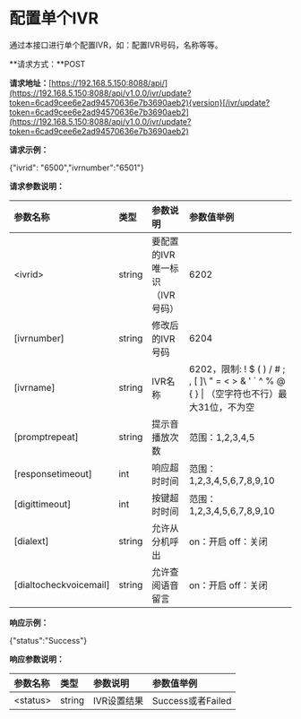 # 配置单个IVR

通过本接口进行单个配置IVR，如：配置IVR号码，名称等等。

**请求方式：**POST

**请求地址：**[https://192.168.5.150:8088/api/](https://192.168.5.150:8088/api/v1.0.0/ivr/update?token=6cad9cee6e2ad94570636e7b3690aeb2){version}[/ivr/update?token=6cad9cee6e2ad94570636e7b3690aeb2](https://192.168.5.150:8088/api/v1.0.0/ivr/update?token=6cad9cee6e2ad94570636e7b3690aeb2)

**请求示例：**

{"ivrid": "6500","ivrnumber":"6501"}

**请求参数说明：**

| 参数名称 | 类型 | 参数说明 | 参数值举例 |
| :--- | :--- | :--- | :--- |
| &lt;ivrid&gt; | string | 要配置的IVR唯一标识（IVR号码） | 6202 |
| \[ivrnumber\] | string | 修改后的IVR号码 | 6204 |
| \[ivrname\] | string | IVR名称 | 6202，限制: ! $ \( \) / \# ; , \[ \]\ " = &lt; &gt; & ' \` ^ % @ { } \| （空字符也不行）最大31位，不为空 |
| \[promptrepeat\] | string | 提示音播放次数 | 范围：1,2,3,4,5 |
| \[responsetimeout\] | int | 响应超时时间 | 范围：1,2,3,4,5,6,7,8,9,10 |
| \[digittimeout\] | int | 按键超时时间 | 范围：1,2,3,4,5,6,7,8,9,10 |
| \[dialext\] | string | 允许从分机呼出 | on：开启 off：关闭 |
| \[dialtocheckvoicemail\] | string | 允许查阅语音留言 | on：开启 off：关闭 |

**响应示例：**

{"status":"Success"}

**响应参数说明：**

| 参数名称 | 类型 | 参数说明 | 参数值举例 |
| :--- | :--- | :--- | :--- |
| &lt;status&gt; | string | IVR设置结果 | Success或者Failed |



